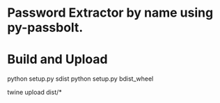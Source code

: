 # Password Extractor by name using py-passbolt.



# Build and Upload

python setup.py sdist
python setup.py bdist_wheel

twine upload dist/\*